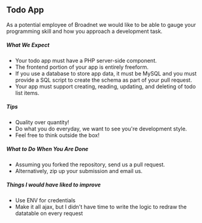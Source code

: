 ## Todo App

As a potential employee of Broadnet we would like to be able to gauge your programming skill and how you approach a development task.

##### What We Expect

* Your todo app must have a PHP server-side component.
* The frontend portion of your app is entirely freeform.
* If you use a database to store app data, it must be MySQL and you must provide a SQL script to create the schema as part of your pull request.
* Your app must support creating, reading, updating, and deleting of todo list items.

##### Tips

* Quality over quantity!
* Do what you do everyday, we want to see you're development style.
* Feel free to think outside the box!

##### What to Do When You Are Done

* Assuming you forked the repository, send us a pull request.
* Alternatively, zip up your submission and email us.

##### Things I would have liked to improve
* Use ENV for credentials
* Make it all ajax, but I didn't have time to write the logic to redraw the datatable on every request